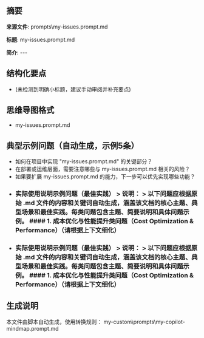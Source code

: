 ## 摘要

**来源文件**: prompts\my-issues.prompt.md

**标题**: my-issues.prompt.md

**简介**: ---

## 结构化要点

- (未检测到明确小标题，建议手动审阅并补充要点)

## 思维导图格式

- my-issues.prompt.md

## 典型示例问题（自动生成，示例5条）

- 如何在项目中实现 "my-issues.prompt.md" 的关键部分？
- 在部署或运维层面，需要注意哪些与 my-issues.prompt.md 相关的风险？
- 如果要扩展 my-issues.prompt.md 的能力，下一步可以优先实现哪些功能？
- ### 实际使用说明示例问题（最佳实践）  > **说明：** > 以下问题应根据原始 .md 文件的内容和关键词自动生成，涵盖该文档的核心主题、典型场景和最佳实践。每类问题包含主题、简要说明和具体问题示例。  #### 1. 成本优化与性能提升类问题（Cost Optimization & Performance）（请根据上下文细化）
- ### 实际使用说明示例问题（最佳实践）  > **说明：** > 以下问题应根据原始 .md 文件的内容和关键词自动生成，涵盖该文档的核心主题、典型场景和最佳实践。每类问题包含主题、简要说明和具体问题示例。  #### 1. 成本优化与性能提升类问题（Cost Optimization & Performance）（请根据上下文细化）

## 生成说明

本文件由脚本自动生成，使用转换规则： my-custom\prompts\my-copilot-mindmap.prompt.md
